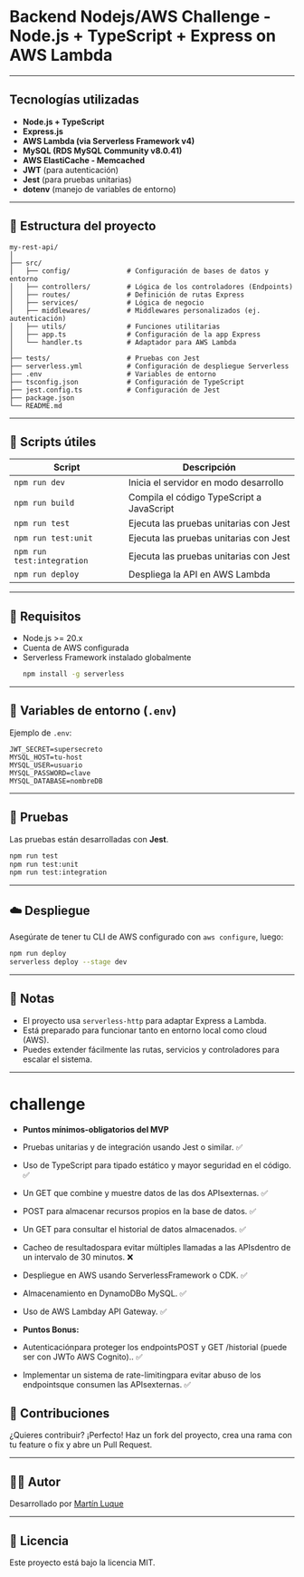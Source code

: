 # Backend Nodejs/AWS Challenge - Node.js + TypeScript + Express on AWS Lambda

---

##  Tecnologías utilizadas

- **Node.js + TypeScript**
- **Express.js**
- **AWS Lambda (via Serverless Framework v4)**
- **MySQL (RDS MySQL Community v8.0.41)**
- **AWS ElastiCache - Memcached**
- **JWT** (para autenticación)
- **Jest** (para pruebas unitarias)
- **dotenv** (manejo de variables de entorno)

---

## 📁 Estructura del proyecto

```
my-rest-api/
│
├── src/
│   ├── config/              # Configuración de bases de datos y entorno
│   ├── controllers/         # Lógica de los controladores (Endpoints)
│   ├── routes/              # Definición de rutas Express
│   ├── services/            # Lógica de negocio
│   ├── middlewares/         # Middlewares personalizados (ej. autenticación)
│   ├── utils/               # Funciones utilitarias
│   ├── app.ts               # Configuración de la app Express
│   └── handler.ts           # Adaptador para AWS Lambda
│
├── tests/                   # Pruebas con Jest
├── serverless.yml           # Configuración de despliegue Serverless
├── .env                     # Variables de entorno
├── tsconfig.json            # Configuración de TypeScript
├── jest.config.ts           # Configuración de Jest
├── package.json
└── README.md
```

---

## 🧪 Scripts útiles

| Script           | Descripción                                 |
|------------------|---------------------------------------------|
| `npm run dev`    | Inicia el servidor en modo desarrollo       |
| `npm run build`  | Compila el código TypeScript a JavaScript  |
| `npm run test`   | Ejecuta las pruebas unitarias con Jest      |
| `npm run test:unit`   | Ejecuta las pruebas unitarias con Jest      |
| `npm run test:integration`   | Ejecuta las pruebas unitarias con Jest      |
| `npm run deploy` | Despliega la API en AWS Lambda              |

---

## 🧰 Requisitos

- Node.js >= 20.x
- Cuenta de AWS configurada
- Serverless Framework instalado globalmente  
  ```bash
  npm install -g serverless
  ```

---

## 🔐 Variables de entorno (`.env`)

Ejemplo de `.env`:

```env
JWT_SECRET=supersecreto
MYSQL_HOST=tu-host
MYSQL_USER=usuario
MYSQL_PASSWORD=clave
MYSQL_DATABASE=nombreDB

```

---

## 🧪 Pruebas

Las pruebas están desarrolladas con **Jest**.

```bash
npm run test
npm run test:unit
npm run test:integration
```

---

## ☁️ Despliegue

Asegúrate de tener tu CLI de AWS configurado con `aws configure`, luego:

```bash
npm run deploy
serverless deploy --stage dev
```

---

## 📌 Notas

- El proyecto usa `serverless-http` para adaptar Express a Lambda.
- Está preparado para funcionar tanto en entorno local como cloud (AWS).
- Puedes extender fácilmente las rutas, servicios y controladores para escalar el sistema.

---

# challenge

- **Puntos mínimos-obligatorios del MVP**
- Pruebas unitarias y de integración usando Jest o similar. ✅
- Uso de TypeScript para tipado estático y mayor seguridad en el código. ✅
- Un GET que combine y muestre datos de las dos APIsexternas. ✅
- POST para almacenar recursos propios en la base de datos. ✅
- Un GET para consultar el historial de datos almacenados. ✅
- Cacheo de resultadospara evitar múltiples llamadas a las APIsdentro de un intervalo de 30 minutos. ❌
- Despliegue en AWS usando ServerlessFramework o CDK. ✅
- Almacenamiento en DynamoDBo MySQL. ✅
- Uso de AWS Lambday API Gateway. ✅

- **Puntos Bonus:**
- Autenticaciónpara proteger los endpointsPOST y GET /historial (puede ser con JWTo AWS Cognito).. ✅
- Implementar un sistema de rate-limitingpara evitar abuso de los endpointsque consumen las APIsexternas. ✅



## 🤝 Contribuciones

¿Quieres contribuir? ¡Perfecto! Haz un fork del proyecto, crea una rama con tu feature o fix y abre un Pull Request.

---

## 🧑‍💻 Autor

Desarrollado por [Martín Luque](https://github.com/martin-luquet)

---

## 📝 Licencia

Este proyecto está bajo la licencia MIT.